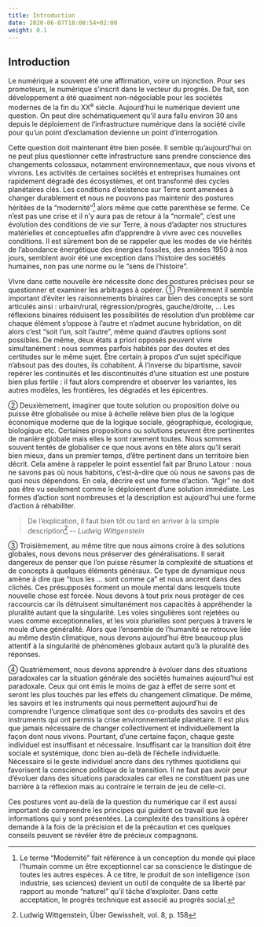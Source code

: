 ```yaml
---
title: Introduction
date: 2020-06-07T18:08:54+02:00
weight: 0.1
---
```


## Introduction

Le numérique a souvent été une affirmation, voire un injonction. Pour ses promoteurs, le numérique s’inscrit dans le vecteur du progrès. De fait, son développement a été quasiment non-négociable pour les sociétés modernes de la fin du XX<sup>e</sup> siècle. Aujourd’hui le numérique devient une question. On peut dire schématiquement qu’il aura fallu environ 30 ans depuis le déploiement de l’infrastructure numérique dans la société civile pour qu’un point d’exclamation devienne un point d’interrogation.

Cette question doit maintenant être bien posée. Il semble qu’aujourd’hui on ne peut plus questionner cette infrastructure sans prendre conscience des changements colossaux, notamment environnementaux, que nous vivons et vivrons. Les activités de certaines sociétés et entreprises humaines ont rapidement dégradé des écosystèmes, et ont transformé des cycles planétaires clés. Les conditions d’existence sur Terre sont amenées à changer durablement et nous ne pouvons pas maintenir des postures héritées de la “modernité”[^1] alors même que cette parenthèse se ferme. Ce n’est pas une crise et il n’y aura pas de retour à la “normale”, c’est une évolution des conditions de vie sur Terre, à nous d’adapter nos structures matérielles et conceptuelles afin d’apprendre à vivre avec ces nouvelles conditions. Il est sûrement bon de se rappeler que les modes de vie hérités de l’abondance énergétique des énergies fossiles, des années 1950 à nos jours, semblent avoir été une exception dans l’histoire des sociétés humaines, non pas une norme ou le “sens de l’histoire”.

Vivre dans cette nouvelle ère nécessite donc des postures précises pour se questionner et examiner les arbitrages à opérer. ① Premièrement il semble important d’éviter les raisonnements binaires car bien des concepts se sont articulés ainsi : urbain/rural, régression/progrès, gauche/droite, … Les réflexions binaires réduisent les possibilités de résolution d’un problème car chaque élément s’oppose à l’autre et n’admet aucune hybridation, on dit alors c’est “soit l’un, soit l’autre”, même quand d’autres options sont possibles. De même, deux états a priori opposés peuvent vivre simultanément : nous sommes parfois habités par des doutes et des certitudes sur le même sujet. Être certain à propos d’un sujet spécifique n’absout pas des doutes, ils cohabitent. À l’inverse du bipartisme, savoir repérer les continuités et les discontinuités d’une situation est une posture bien plus fertile : il faut alors comprendre et observer les variantes, les autres modèles, les frontières, les dégradés et les épicentres.

② Deuxièmement, imaginer que toute solution ou proposition doive ou puisse être globalisée ou mise à échelle relève bien plus de la logique économique moderne que de la logique sociale, géographique, écologique, biologique etc. Certaines propositions ou solutions peuvent être pertinentes de manière globale mais elles le sont rarement toutes. Nous sommes souvent tentés de globaliser ce que nous avons en tête alors qu’il serait bien mieux, dans un premier temps, d’être pertinent dans un territoire bien décrit. Cela amène à rappeler le point essentiel fait par Bruno Latour : nous ne savons pas où nous habitons, c’est-à-dire que où nous ne savons pas de quoi nous dépendons. En cela, décrire est une forme d’action. “Agir” ne doit pas être vu seulement comme le déploiement d’une solution immédiate. Les formes d’action sont nombreuses et la description est aujourd’hui une forme d’action à réhabiliter.

> De l’explication, il faut bien tôt ou tard en arriver à la simple description[^2]
> -- <cite>Ludwig Wittgenstein</cite>

③ Troisièmement, au même titre que nous aimons croire à des solutions globales, nous devons nous préserver des généralisations. Il serait dangereux de penser que l’on puisse résumer la complexité de situations et de concepts à quelques éléments généraux. Ce type de dynamique nous amène à dire que “tous les ... sont comme ça” et nous ancrent dans des clichés. Ces présupposés forment un moule mental dans lesquels toute nouvelle chose est forcée. Nous devons à tout prix nous protéger de ces raccourcis car ils détruisent simultanément nos capacités à appréhender la pluralité autant que la singularité. Les voies singulières sont rejetées ou vues comme exceptionnelles, et les voix plurielles sont perçues à travers le moule d’une généralité. Alors que l’ensemble de l’humanité se retrouve liée au même destin climatique, nous devons aujourd’hui être beaucoup plus attentif à la singularité de phénomènes globaux autant qu’à la pluralité des réponses.

④ Quatrièmement, nous devons apprendre à évoluer dans des situations paradoxales car la situation générale des sociétés humaines aujourd’hui est paradoxale. Ceux qui ont émis le moins de gaz à effet de serre sont et seront les plus touchés par les effets du changement climatique. De même, les savoirs et les  instruments qui nous permettent aujourd’hui de comprendre l’urgence climatique sont des co-produits des savoirs et des instruments qui ont permis la crise environnementale planétaire. Il est plus que jamais nécessaire de changer collectivement et individuellement la façon dont nous vivons. Pourtant, d’une certaine façon, chaque geste individuel est insuffisant et nécessaire. Insuffisant car la transition doit être sociale et systémique, donc bien au-delà de l’échelle individuelle. Nécessaire si le geste individuel ancre dans des rythmes quotidiens qui favorisent la conscience politique de la transition. Il ne faut pas avoir peur d’évoluer dans des situations paradoxales car elles ne constituent pas une barrière à la réflexion mais au contraire le terrain de jeu de celle-ci.

Ces postures vont au-delà de la question du numérique car il est aussi important de comprendre les principes qui guident ce travail que les informations qui y sont présentées. La complexité des transitions à opérer demande à la fois de la précision et de la précaution et ces quelques conseils peuvent se révéler être de précieux compagnons.

[^1]: Le terme “Modernité” fait référence à un conception du monde qui place l’humain comme un être exceptionnel car sa conscience le distingue de toutes les autres espèces. À ce titre, le produit de son intelligence (son industrie, ses sciences) devient un outil de conquête de sa liberté par rapport au monde “naturel” qu’il tâche d’exploiter. Dans cette acceptation, le progrès technique est associé au progrès social.
[^2]: Ludwig Wittgenstein, Über Gewissheit, vol. 8, p. 158
